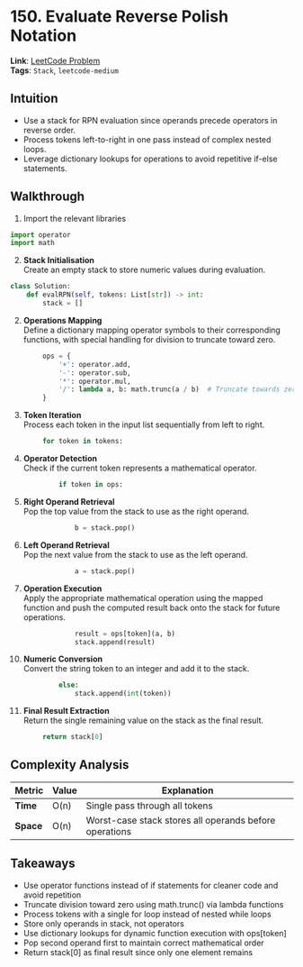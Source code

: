 # 150. Evaluate Reverse Polish Notation
**Link**: [LeetCode Problem](https://leetcode.com/problems/evaluate-reverse-polish-notation)  
**Tags**: `Stack`, `leetcode-medium`
## Intuition
- Use a stack for RPN evaluation since operands precede operators in reverse order.
- Process tokens left-to-right in one pass instead of complex nested loops.
- Leverage dictionary lookups for operations to avoid repetitive if-else statements.

## Walkthrough
1. Import the relevant libraries
```python
import operator
import math
```

2. **Stack Initialisation**<br>
Create an empty stack to store numeric values during evaluation.
```python
class Solution:
    def evalRPN(self, tokens: List[str]) -> int:
        stack = []
```
2. **Operations Mapping**<br>
Define a dictionary mapping operator symbols to their corresponding functions, with special handling for division to truncate toward zero.
```python
        ops = {
            '+': operator.add,
            '-': operator.sub,
            '*': operator.mul,
            '/': lambda a, b: math.trunc(a / b)  # Truncate towards zero
        }
```
3. **Token Iteration**<br>
Process each token in the input list sequentially from left to right.
```python     
        for token in tokens:
```
4. **Operator Detection**<br>
Check if the current token represents a mathematical operator.
```python
            if token in ops:
```
5. **Right Operand Retrieval**<br>
Pop the top value from the stack to use as the right operand.
```python
                b = stack.pop()
```
6. **Left Operand Retrieval**<br>
Pop the next value from the stack to use as the left operand.
```python
                a = stack.pop()
```
7. **Operation Execution**<br>
Apply the appropriate mathematical operation using the mapped function and push the computed result back onto the stack for future operations.
```python
                result = ops[token](a, b)
                stack.append(result)
```
10. **Numeric Conversion**<br>
Convert the string token to an integer and add it to the stack.
```python
            else:
                stack.append(int(token))
```
11. **Final Result Extraction**<br>
Return the single remaining value on the stack as the final result.
```python
        return stack[0]
```


## Complexity Analysis 
| Metric  | Value | Explanation |  
|---------|-------|-------------|  
| **Time**  | O(n) | Single pass through all tokens |  
| **Space** | O(n) | Worst-case stack stores all operands before operations |  

## Takeaways
- Use operator functions instead of if statements for cleaner code and avoid repetition
- Truncate division toward zero using math.trunc() via lambda functions
- Process tokens with a single for loop instead of nested while loops
- Store only operands in stack, not operators
- Use dictionary lookups for dynamic function execution with ops[token]
- Pop second operand first to maintain correct mathematical order
- Return stack[0] as final result since only one element remains